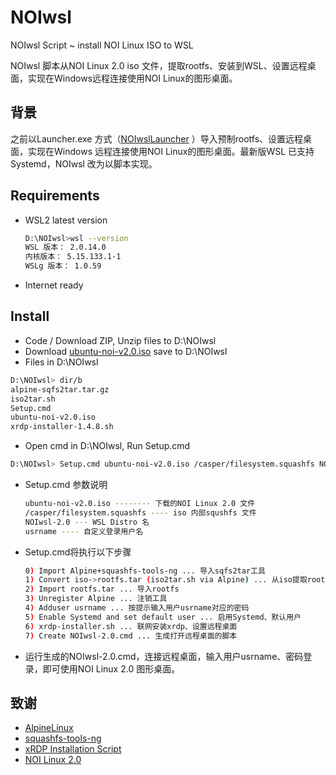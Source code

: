 # NOIwsl

NOIwsl Script ~ install NOI Linux ISO to WSL

NOIwsl 脚本从NOI Linux 2.0 iso 文件，提取rootfs、安装到WSL、设置远程桌面，实现在Windows远程连接使用NOI Linux的图形桌面。

## 背景
之前以Launcher.exe 方式（[NOIwslLauncher](https://github/wideyu/noiwslLauncher) ）导入预制rootfs、设置远程桌面，实现在Windows 远程连接使用NOI Linux的图形桌面。最新版WSL 已支持Systemd，NOIwsl 改为以脚本实现。

## Requirements
* WSL2 latest version
  ```bash
  D:\NOIwsl>wsl --version
  WSL 版本： 2.0.14.0
  内核版本： 5.15.133.1-1
  WSLg 版本： 1.0.59
  ```
* Internet ready

## Install
* Code / Download ZIP, Unzip files to D:\NOIwsl
* Download [ubuntu-noi-v2.0.iso](https://noiresources.ccf.org.cn/ubuntu-noi-v2.0.iso) save to D:\NOIwsl
* Files in D:\NOIwsl
```bash
D:\NOIwsl> dir/b
alpine-sqfs2tar.tar.gz
iso2tar.sh
Setup.cmd
ubuntu-noi-v2.0.iso
xrdp-installer-1.4.8.sh
```
* Open cmd in D:\NOIwsl, Run Setup.cmd 
```bash
D:\NOIwsl> Setup.cmd ubuntu-noi-v2.0.iso /casper/filesystem.squashfs NOIwsl-2.0 usrname
```
* Setup.cmd 参数说明
  ```bash
  ubuntu-noi-v2.0.iso -------- 下载的NOI Linux 2.0 文件
  /casper/filesystem.squashfs ---- iso 内部squshfs 文件
  NOIwsl-2.0 --- WSL Distro 名
  usrname ---- 自定义登录用户名
  ```
* Setup.cmd将执行以下步骤
  ```bash
  0) Import Alpine+squashfs-tools-ng ... 导入sqfs2tar工具
  1) Convert iso->rootfs.tar (iso2tar.sh via Alpine) ... 从iso提取rootfs
  2) Import rootfs.tar ... 导入rootfs
  3) Unregister Alpine ... 注销工具
  4) Adduser usrname ... 按提示输入用户usrname对应的密码
  5) Enable Systemd and set default user ... 启用Systemd、默认用户
  6) xrdp-installer.sh ... 联网安装xrdp、设置远程桌面
  7) Create NOIwsl-2.0.cmd ... 生成打开远程桌面的脚本
  ```
* 运行生成的NOIwsl-2.0.cmd，连接远程桌面，输入用户usrname、密码登录，即可使用NOI Linux 2.0 图形桌面。


## 致谢
* [AlpineLinux](https://alpinelinux.org)
* [squashfs-tools-ng](https://github.com/AgentD/squashfs-tools-ng)
* [xRDP Installation Script](https://c-nergy.be)
* [NOI Linux 2.0](https://www.noi.cn/gynoi/jsgz/2021-07-16/732450.shtml)
